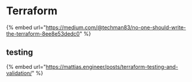# Terraform

{% embed url="https://medium.com/@techman83/no-one-should-write-the-terraform-8ee8e53dedc0" %}

## testing



{% embed url="https://mattias.engineer/posts/terraform-testing-and-validation/" %}
